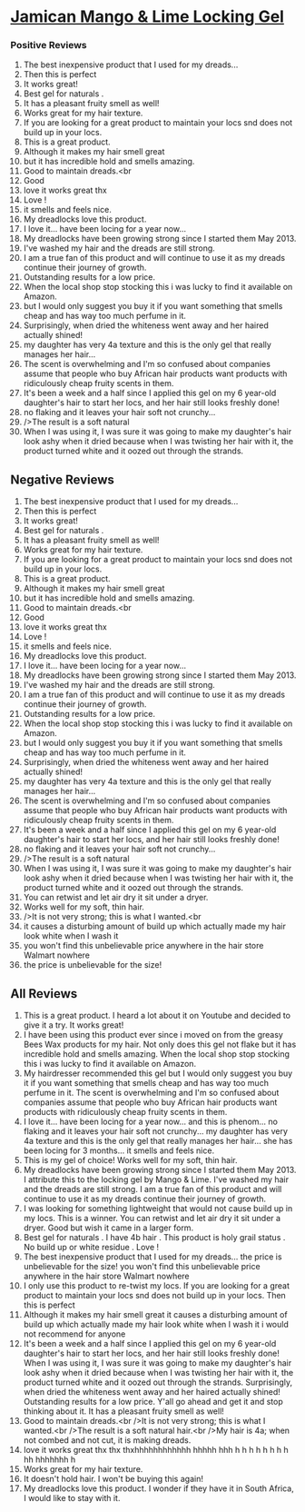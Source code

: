 # [Jamican Mango &amp; Lime Locking Gel](https://products.checkmycream.com/products/Jamican-Mango-and-Lime-Locking-Gel.html)

### Positive Reviews

<ol>
      <li>The best inexpensive product that I used for my dreads...</li>
      <li>Then this is perfect</li>
      <li>It works great!</li>
      <li>Best gel for naturals .</li>
      <li>It has a pleasant fruity smell as well!</li>
      <li>Works great for my hair texture.</li>
      <li>If you are looking for a great product to maintain your locs snd does not build up in your locs.</li>
      <li>This is a great product.</li>
      <li>Although it makes my hair smell great</li>
      <li>but it has incredible hold and smells amazing.</li>
      <li>Good to maintain dreads.&lt;br</li>
      <li>Good</li>
      <li>love it works great thx</li>
      <li>Love !</li>
      <li>it smells and feels nice.</li>
      <li>My dreadlocks love this product.</li>
      <li>I love it... have been locing for a year now...</li>
      <li>My dreadlocks have been growing strong since I started them May 2013.</li>
      <li>I&#x27;ve washed my hair and the dreads are still strong.</li>
      <li>I am a true fan of this product and will continue to use it as my dreads continue their journey of growth.</li>
      <li>Outstanding results for a low price.</li>
      <li>When the local shop stop stocking this i was lucky to find it available on Amazon.</li>
      <li>but I would only suggest you buy it if you want something that smells cheap and has way too much perfume in it.</li>
      <li>Surprisingly, when dried the whiteness went away and her haired actually shined!</li>
      <li>my daughter has very 4a texture and this is the only gel that really manages her hair...</li>
      <li>The scent is overwhelming and I&#x27;m so confused about companies assume that people who buy African hair products want products with ridiculously cheap fruity scents in them.</li>
      <li>It&#x27;s been a week and a half since I applied this gel on my 6 year-old daughter&#x27;s hair to start her locs, and her hair still looks freshly done!</li>
      <li>no flaking and it leaves your hair soft not crunchy...</li>
      <li>/&gt;The result is a soft natural</li>
      <li>When I was using it, I was sure it was going to make my daughter&#x27;s hair look ashy when it dried because when I was twisting her hair with it, the product turned white and it oozed out through the strands.</li>
</ol>


<h2>Negative Reviews</h2>
<ol>
<li> The best inexpensive product that I used for my dreads...</li>
<li> Then this is perfect</li>
<li> It works great!</li>
<li> Best gel for naturals .</li>
<li> It has a pleasant fruity smell as well!</li>
<li> Works great for my hair texture.</li>
<li> If you are looking for a great product to maintain your locs snd does not build up in your locs.</li>
<li> This is a great product.</li>
<li> Although it makes my hair smell great</li>
<li> but it has incredible hold and smells amazing.</li>
<li> Good to maintain dreads.&lt;br</li>
<li> Good</li>
<li> love it works great thx</li>
<li> Love !</li>
<li> it smells and feels nice.</li>
<li> My dreadlocks love this product.</li>
<li> I love it... have been locing for a year now...</li>
<li> My dreadlocks have been growing strong since I started them May 2013.</li>
<li> I&#x27;ve washed my hair and the dreads are still strong.</li>
<li> I am a true fan of this product and will continue to use it as my dreads continue their journey of growth.</li>
<li> Outstanding results for a low price.</li>
<li> When the local shop stop stocking this i was lucky to find it available on Amazon.</li>
<li> but I would only suggest you buy it if you want something that smells cheap and has way too much perfume in it.</li>
<li> Surprisingly, when dried the whiteness went away and her haired actually shined!</li>
<li> my daughter has very 4a texture and this is the only gel that really manages her hair...</li>
<li> The scent is overwhelming and I&#x27;m so confused about companies assume that people who buy African hair products want products with ridiculously cheap fruity scents in them.</li>
<li> It&#x27;s been a week and a half since I applied this gel on my 6 year-old daughter&#x27;s hair to start her locs, and her hair still looks freshly done!</li>
<li> no flaking and it leaves your hair soft not crunchy...</li>
<li> /&gt;The result is a soft natural</li>
<li> When I was using it, I was sure it was going to make my daughter&#x27;s hair look ashy when it dried because when I was twisting her hair with it, the product turned white and it oozed out through the strands.</li>
<li> You can retwist and let air dry it sit under a dryer.</li>
<li> Works well for my soft, thin hair.</li>
<li> /&gt;It is not very strong; this is what I wanted.&lt;br</li>
<li> it causes a disturbing amount of build up which actually made my hair look white when I wash it</li>
<li> you won&#x27;t find this unbelievable price anywhere in the hair store Walmart nowhere</li>
<li> the price is unbelievable for the size!</li>
</ol>

<h2>All Reviews</h2>

<ol>
    <li> This is a great product. I heard a lot about it on Youtube and decided to give it a try. It works great!</li>
    <li> I have been using this product ever since i moved on from the greasy Bees Wax products for my hair. Not only does this gel not flake but it has incredible hold and smells amazing. When the local shop stop stocking this i was lucky to find it available on Amazon.</li>
    <li> My hairdresser recommended this gel but I would only suggest you buy it if you want something that smells cheap and has way too much perfume in it. The scent is overwhelming and I&#x27;m so confused about companies assume that people who buy African hair products want products with ridiculously cheap fruity scents in them.</li>
    <li> I love it... have been locing for a year now... and this is phenom... no flaking and it leaves your hair soft not crunchy... my daughter has very 4a texture and this is the only gel that really manages her hair... she has been locing for 3 months... it smells and feels nice.</li>
    <li> This is my gel of choice!  Works well for my soft, thin hair.</li>
    <li> My dreadlocks have been growing strong since I started them May 2013. I attribute this to the locking gel by Mango &amp; Lime. I&#x27;ve washed my hair and the dreads are still strong. I am a true fan of this product and will continue to use it as my dreads continue their journey of growth.</li>
    <li> I was looking for something lightweight that would not cause build up in my locs. This is a winner. You can retwist and let air dry it sit under a dryer. Good but wish it came in a larger form.</li>
    <li> Best gel for naturals . I have 4b hair . This product is holy grail status . No build up or white residue . Love !</li>
    <li> The best inexpensive product that I used for my dreads... the price is unbelievable for the size! you won&#x27;t find this unbelievable price anywhere in the hair store Walmart nowhere</li>
    <li> I only use this product to re-twist my locs. If you are looking for a great product to maintain your locs snd does not build up in your locs. Then this is perfect</li>
    <li> Although it makes my hair smell great it causes a disturbing amount of build up which actually made my hair look white when I wash it i would not recommend for anyone</li>
    <li> It&#x27;s been a week and a half since I applied this gel on my 6 year-old daughter&#x27;s hair to start her locs, and her hair still looks freshly done! When I was using it, I was sure it was going to make my daughter&#x27;s hair look ashy when it dried because when I was twisting her hair with it, the product turned white and it oozed out through the strands. Surprisingly, when dried the whiteness went away and her haired actually shined! Outstanding results for a low price. Y&#x27;all go ahead and get it and stop thinking about it. It has a pleasant fruity smell as well!</li>
    <li> Good to maintain dreads.&lt;br /&gt;It is not very strong; this is what I wanted.&lt;br /&gt;The result is a soft natural hair.&lt;br /&gt;My hair is 4a; when not combed and not cut, it is making dreads.</li>
    <li> love it works great thx thx thxhhhhhhhhhhhh hhhhh hhh h h h h h h h h hh hhhhhhh h</li>
    <li> Works great for my hair texture.</li>
    <li> It doesn&#x27;t hold hair. I won&#x27;t be buying this again!</li>
    <li> My dreadlocks love this product. I wonder if they have it in South Africa, I would like to stay with it.</li>
</ol>




